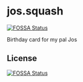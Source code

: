 # jos.squash
[![FOSSA Status](https://app.fossa.com/api/projects/git%2Bgithub.com%2Fhimynameisdave%2Fjos.squash.svg?type=shield)](https://app.fossa.com/projects/git%2Bgithub.com%2Fhimynameisdave%2Fjos.squash?ref=badge_shield)


Birthday card for my pal Jos


## License
[![FOSSA Status](https://app.fossa.com/api/projects/git%2Bgithub.com%2Fhimynameisdave%2Fjos.squash.svg?type=large)](https://app.fossa.com/projects/git%2Bgithub.com%2Fhimynameisdave%2Fjos.squash?ref=badge_large)